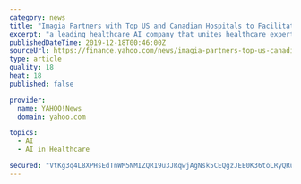 ```yaml
---
category: news
title: "Imagia Partners with Top US and Canadian Hospitals to Facilitate AI Accelerated Healthcare Discoveries"
excerpt: "a leading healthcare AI company that unites healthcare expertise and advanced artificial intelligence technology to improve patient outcomes, today announced EVIDENS partnerships with the following major North American hospitals: Center hospitalier universitaire de Québec - Université Laval, Centre intégré universitaire de santé et de serv ..."
publishedDateTime: 2019-12-18T00:46:00Z
sourceUrl: https://finance.yahoo.com/news/imagia-partners-top-us-canadian-140000594.html
type: article
quality: 18
heat: 18
published: false

provider:
  name: YAHOO!News
  domain: yahoo.com

topics:
  - AI
  - AI in Healthcare

secured: "VtKg3q4L8XPHsEdTnWM5NMIZQR19u3JRqwjAgNsk5CEQgzJEE0K36toLRyQRumT6+h04Ka/hPTP1f42wgH51Hwqao99xQAu3xpYqAEzFhkWXwQW2ehvKCAiyJ8Uo43/ivXAOSzk04k07tMc5Dff/f0SnJSuN2IYmMnSNsrwdNMP5E0lfm6z8uSqn30SC9NgfSpEhCE7xwzYVoJSgi0nc/fu2oQ/r3SDLuyaiJ8M+Z4VhL7gLYjvXq/XXO4n8zHZYBYD6EK+qccdzgvNoG6l10A==;1Ce6H4WhWsAUY3NDyEFeoA=="
---
```


